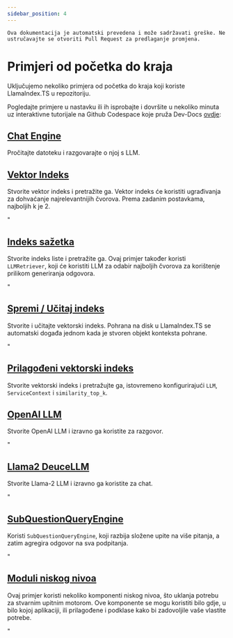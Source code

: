 ```yaml
---
sidebar_position: 4
---
```


`Ova dokumentacija je automatski prevedena i može sadržavati greške. Ne ustručavajte se otvoriti Pull Request za predlaganje promjena.`

# Primjeri od početka do kraja

Uključujemo nekoliko primjera od početka do kraja koji koriste LlamaIndex.TS u repozitoriju.

Pogledajte primjere u nastavku ili ih isprobajte i dovršite u nekoliko minuta uz interaktivne tutorijale na Github Codespace koje pruža Dev-Docs [ovdje](https://codespaces.new/team-dev-docs/lits-dev-docs-playground?devcontainer_path=.devcontainer%2Fjavascript_ltsquickstart%2Fdevcontainer.json):

## [Chat Engine](https://github.com/run-llama/LlamaIndexTS/blob/main/examples/chatEngine.ts)

Pročitajte datoteku i razgovarajte o njoj s LLM.

## [Vektor Indeks](https://github.com/run-llama/LlamaIndexTS/blob/main/examples/vectorIndex.ts)

Stvorite vektor indeks i pretražite ga. Vektor indeks će koristiti ugrađivanja za dohvaćanje najrelevantnijih čvorova. Prema zadanim postavkama, najboljih k je 2.

"

## [Indeks sažetka](https://github.com/run-llama/LlamaIndexTS/blob/main/examples/summaryIndex.ts)

Stvorite indeks liste i pretražite ga. Ovaj primjer također koristi `LLMRetriever`, koji će koristiti LLM za odabir najboljih čvorova za korištenje prilikom generiranja odgovora.

"

## [Spremi / Učitaj indeks](https://github.com/run-llama/LlamaIndexTS/blob/main/examples/storageContext.ts)

Stvorite i učitajte vektorski indeks. Pohrana na disk u LlamaIndex.TS se automatski događa jednom kada je stvoren objekt konteksta pohrane.

"

## [Prilagođeni vektorski indeks](https://github.com/run-llama/LlamaIndexTS/blob/main/examples/vectorIndexCustomize.ts)

Stvorite vektorski indeks i pretražujte ga, istovremeno konfigurirajući `LLM`, `ServiceContext` i `similarity_top_k`.

## [OpenAI LLM](https://github.com/run-llama/LlamaIndexTS/blob/main/examples/openai.ts)

Stvorite OpenAI LLM i izravno ga koristite za razgovor.

"

## [Llama2 DeuceLLM](https://github.com/run-llama/LlamaIndexTS/blob/main/examples/llamadeuce.ts)

Stvorite Llama-2 LLM i izravno ga koristite za chat.

"

## [SubQuestionQueryEngine](https://github.com/run-llama/LlamaIndexTS/blob/main/examples/subquestion.ts)

Koristi `SubQuestionQueryEngine`, koji razbija složene upite na više pitanja, a zatim agregira odgovor na sva podpitanja.

"

## [Moduli niskog nivoa](https://github.com/run-llama/LlamaIndexTS/blob/main/examples/lowlevel.ts)

Ovaj primjer koristi nekoliko komponenti niskog nivoa, što uklanja potrebu za stvarnim upitnim motorom. Ove komponente se mogu koristiti bilo gdje, u bilo kojoj aplikaciji, ili prilagođene i podklase kako bi zadovoljile vaše vlastite potrebe.

"
